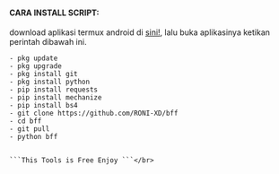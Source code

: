 #### CARA INSTALL SCRIPT:
 download aplikasi termux android di [sini!](https://f-droid.org/repo/com.termux_117.apk), lalu buka aplikasinya ketikan perintah dibawah ini.
 ```
- pkg update
- pkg upgrade
- pkg install git
- pkg install python
- pip install requests
- pip install mechanize
- pip install bs4
- git clone https://github.com/RONI-XD/bff
- cd bff
- git pull
- python bff
     

 ```This Tools is Free Enjoy ```</br>
